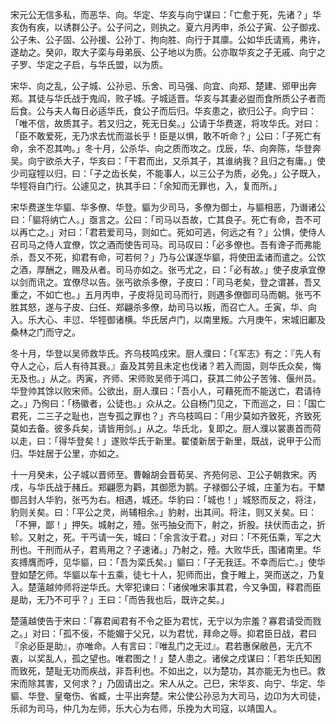 宋元公无信多私，而恶华、向。华定、华亥与向宁谋曰：「亡愈于死，先诸？」华亥伪有疾，以诱群公子。公子问之，则执之。夏六月丙申，杀公子寅、公子御戎、公子朱、公子固、公孙援、公孙丁、拘向胜、向行于其廪。公如华氏请焉，弗许，遂劫之。癸卯，取大子栾与母弟辰、公子地以为质。公亦取华亥之子无戚、向宁之子罗、华定之子启，与华氏盟，以为质。

宋华、向之乱，公子城、公孙忌、乐舍、司马强、向宜、向郑、楚建、郳甲出奔郑。其徒与华氏战于鬼阎，败子城。子城适晋。华亥与其妻必盥而食所质公子者而后食。公与夫人每日必适华氏，食公子而后归。华亥患之，欲归公子。向宁曰：「唯不信，故质其子。若又归之，死无日矣。」公请于华费遂，将攻华氏。对曰：「臣不敢爱死，无乃求去忧而滋长乎！臣是以惧，敢不听命？」公曰：「子死亡有命，余不忍其呴。」冬十月，公杀华、向之质而攻之。戊辰，华、向奔陈，华登奔吴。向宁欲杀大子，华亥曰：「干君而出，又杀其子，其谁纳我？且归之有庸。」使少司寇牼以归，曰：「子之齿长矣，不能事人，以三公子为质，必免。」公子既入，华牼将自门行。公遽见之，执其手曰：「余知而无罪也，入，复而所。」

宋华费遂生华貙、华多僚、华登。貙为少司马，多僚为御士，与貙相恶，乃谮诸公曰：「貙将纳亡人。」亟言之。公曰：「司马以吾故，亡其良子。死亡有命，吾不可以再亡之。」对曰：「君若爱司马，则如亡。死如可逃，何远之有？」公惧，使侍人召司马之侍人宜僚，饮之酒而使告司马。司马叹曰：「必多僚也。吾有谗子而弗能杀，吾又不死，抑君有命，可若何？」乃与公谋逐华貙，将使田孟诸而遣之。公饮之酒，厚酬之，赐及从者。司马亦如之。张丐尤之，曰：「必有故。」使子皮承宜僚以剑而讯之。宜僚尽以告。张丐欲杀多僚，子皮曰：「司马老矣，登之谓甚，吾又重之，不如亡也。」五月丙申，子皮将见司马而行，则遇多僚御司马而朝。张丐不胜其怒，遂与子皮、臼任、郑翩杀多僚，劫司马以叛，而召亡人。壬寅，华、向入。乐大心、丰愆、华牼御诸横。华氏居卢门，以南里叛。六月庚午，宋城旧鄘及桑林之门而守之。

冬十月，华登以吴师救华氏。齐乌枝鸣戍宋。厨人濮曰：「《军志》有之：『先人有夺人之心，后人有待其衰。』盍及其劳且未定也伐诸？若入而固，则华氏众矣，悔无及也。」从之。丙寅，齐师、宋师败吴师于鸿口，获其二帅公子苦雂、偃州员。华登帅其馀以败宋师。公欲出，厨人濮曰：「吾小人，可藉死而不能送亡，君请待之。」乃徇曰：「杨徽者，公徒也。」众从之。公自杨门见之，下而巡之，曰：「国亡君死，二三子之耻也，岂专孤之罪也？」齐乌枝鸣曰：「用少莫如齐致死，齐致死莫如去备。彼多兵矣，请皆用剑。」从之。华氏北，复即之。厨人濮以裳裹首而荷以走，曰：「得华登矣！」遂败华氏于新里。翟偻新居于新里，既战，说甲于公而归。华妵居于公里，亦如之。

十一月癸未，公子城以晋师至。曹翰胡会晋荀吴、齐苑何忌、卫公子朝救宋。丙戌，与华氏战于赭丘。郑翩愿为鹳，其御愿为鹅。子禄御公子城，庄堇为右。干犨御吕封人华豹，张丐为右。相遇，城还。华豹曰：「城也！」城怒而反之，将注，豹则关矣。曰：「平公之灵，尚辅相余。」豹射，出其间。将注，则又关矣。曰：「不狎，鄙！」押矢。城射之，殪。张丐抽殳而下，射之，折股。扶伏而击之，折轸。又射之，死。干丐请一矢，城曰：「余言汝于君。」对曰：「不死伍乘，军之大刑也。干刑而从子，君焉用之？子速诸。」乃射之，殪。大败华氏，围诸南里。华亥搏膺而呼，见华貙，曰：「吾为栾氏矣。」貙曰：「子无我迋。不幸而后亡。」使华登如楚乞师。华貙以车十五乘，徒七十人，犯师而出，食于睢上，哭而送之，乃复入。楚薳越帅师将逆华氏。大宰犯谏曰：「诸侯唯宋事其君，今又争国，释君而臣是助，无乃不可乎？」王曰：「而告我也后，既许之矣。」

楚薳越使告于宋曰：「寡君闻君有不令之臣为君忧，无宁以为宗羞？寡君请受而戮之。」对曰：「孤不佞，不能媚于父兄，以为君忧，拜命之辱。抑君臣日战，君曰『余必臣是助』，亦唯命。人有言曰：『唯乱门之无过』。君若惠保敝邑，无亢不衷，以奖乱人，孤之望也。唯君图之！」楚人患之。诸侯之戍谋曰：「若华氏知困而致死，楚耻无功而疾战，非吾利也。不如出之，以为楚功，其亦能无为也已。救宋而除其害，又何求？」乃固请出之。宋人从之。己巳，宋华亥、向宁、华定、华貙、华登、皇奄伤、省臧，士平出奔楚。宋公使公孙忌为大司马，边卬为大司徒，乐祁为司马，仲几为左师，乐大心为右师，乐挽为大司寇，以靖国人。
